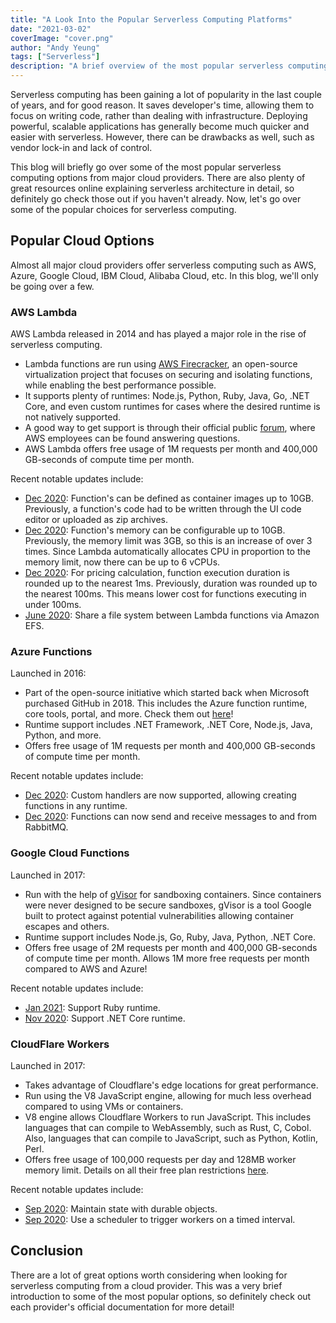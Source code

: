 ```yaml
---
title: "A Look Into the Popular Serverless Computing Platforms"
date: "2021-03-02"
coverImage: "cover.png"
author: "Andy Yeung"
tags: ["Serverless"]
description: "A brief overview of the most popular serverless computing platforms."
---
```


Serverless computing has been gaining a lot of popularity in the last couple of years, and for good reason. It saves developer's time, allowing them to focus on writing code, rather than dealing with infrastructure. Deploying powerful, scalable applications has generally become much quicker and easier with serverless. However, there can be drawbacks as well, such as vendor lock-in and lack of control.

This blog will briefly go over some of the most popular serverless computing options from major cloud providers. There are also plenty of great resources online explaining serverless architecture in detail, so definitely go check those out if you haven't already. Now, let's go over some of the popular choices for serverless computing.

## Popular Cloud Options

Almost all major cloud providers offer serverless computing such as AWS, Azure, Google Cloud, IBM Cloud, Alibaba Cloud, etc. In this blog, we'll only be going over a few.

### AWS Lambda

AWS Lambda released in 2014 and has played a major role in the rise of serverless computing.
- Lambda functions are run using [AWS Firecracker](https://github.com/firecracker-microvm/firecracker), an open-source virtualization project that focuses on securing and isolating functions, while enabling the best performance possible.
- It supports plenty of runtimes: Node.js, Python, Ruby, Java, Go, .NET Core, and even custom runtimes for cases where the desired runtime is not natively supported.
- A good way to get support is through their official public [forum](https://forums.aws.amazon.com/forum.jspa?forumID=186), where AWS employees can be found answering questions.
- AWS Lambda offers free usage of 1M requests per month and 400,000 GB-seconds of compute time per month.

Recent notable updates include:
- [Dec 2020](https://aws.amazon.com/blogs/aws/new-for-aws-lambda-container-image-support/): Function's can be defined as container images up to 10GB. Previously, a function's code had to be written through the UI code editor or uploaded as zip archives.
- [Dec 2020](https://aws.amazon.com/blogs/aws/new-for-aws-lambda-functions-with-up-to-10-gb-of-memory-and-6-vcpus/): Function's memory can be configurable up to 10GB. Previously, the memory limit was 3GB, so this is an increase of over 3 times. Since Lambda automatically allocates CPU in proportion to the memory limit, now there can be up to 6 vCPUs.
- [Dec 2020](https://aws.amazon.com/blogs/aws/new-for-aws-lambda-1ms-billing-granularity-adds-cost-savings/): For pricing calculation, function execution duration is rounded up to the nearest 1ms. Previously, duration was rounded up to the nearest 100ms. This means lower cost for functions executing in under 100ms.
- [June 2020](https://aws.amazon.com/blogs/aws/new-a-shared-file-system-for-your-lambda-functions/): Share a file system between Lambda functions via Amazon EFS.

### Azure Functions

Launched in 2016:
- Part of the open-source initiative which started back when Microsoft purchased GitHub in 2018. This includes the Azure function runtime, core tools, portal, and more. Check them out [here](https://github.com/Azure/Azure-Functions)!
- Runtime support includes .NET Framework, .NET Core, Node.js, Java, Python, and more.
- Offers free usage of 1M requests per month and 400,000 GB-seconds of compute time per month.

Recent notable updates include:
- [Dec 2020](https://azure.microsoft.com/en-us/updates/azure-functions-custom-handlers-are-now-generally-available/): Custom handlers are now supported, allowing creating functions in any runtime.
- [Dec 2020](https://azure.microsoft.com/en-us/updates/rabbitmq-extension-for-windows-and-linux-is-now-generally-available/): Functions can now send and receive messages to and from RabbitMQ.

### Google Cloud Functions

Launched in 2017:
- Run with the help of [gVisor](https://github.com/google/gvisor) for sandboxing containers. Since containers were never designed to be secure sandboxes, gVisor is a tool Google built to protect against potential vulnerabilities allowing container escapes and others.
- Runtime support includes Node.js, Go, Ruby, Java, Python, .NET Core.
- Offers free usage of 2M requests per month and 400,000 GB-seconds of compute time per month. Allows 1M more free requests per month compared to AWS and Azure!

Recent notable updates include:
- [Jan 2021](https://cloud.google.com/blog/products/application-development/ruby-comes-to-cloud-functions): Support Ruby runtime.
- [Nov 2020](https://cloud.google.com/blog/products/application-development/introducing-net-google-cloud-functions): Support .NET Core runtime.

### CloudFlare Workers

Launched in 2017:
- Takes advantage of Cloudflare's edge locations for great performance.
- Run using the V8 JavaScript engine, allowing for much less overhead compared to using VMs or containers.
- V8 engine allows Cloudflare Workers to run JavaScript. This includes languages that can compile to WebAssembly, such as Rust, C, Cobol. Also, languages that can compile to JavaScript, such as Python, Kotlin, Perl.
- Offers free usage of 100,000 requests per day and 128MB worker memory limit. Details on all their free plan restrictions [here](https://developers.cloudflare.com/workers/platform/limits#worker-limits).

Recent notable updates include:
- [Sep 2020](https://blog.cloudflare.com/introducing-workers-durable-objects/): Maintain state with durable objects.
- [Sep 2020](https://blog.cloudflare.com/introducing-cron-triggers-for-cloudflare-workers/): Use a scheduler to trigger workers on a timed interval.

## Conclusion

There are a lot of great options worth considering when looking for serverless computing from a cloud provider. This was a very brief introduction to some of the most popular options, so definitely check out each provider's official documentation for more detail!
